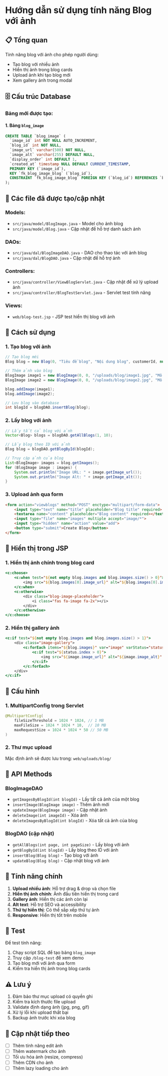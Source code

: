 # Hướng dẫn sử dụng tính năng Blog với ảnh

## 📋 Tổng quan

Tính năng blog với ảnh cho phép người dùng:
- Tạo blog với nhiều ảnh
- Hiển thị ảnh trong blog cards
- Upload ảnh khi tạo blog mới
- Xem gallery ảnh trong modal

## 🗄️ Cấu trúc Database

### Bảng mới được tạo:

#### 1. Bảng `blog_image`
```sql
CREATE TABLE `blog_image` (
  `image_id` int NOT NULL AUTO_INCREMENT,
  `blog_id` int NOT NULL,
  `image_url` varchar(500) NOT NULL,
  `image_alt` varchar(255) DEFAULT NULL,
  `display_order` int DEFAULT 1,
  `created_at` timestamp NULL DEFAULT CURRENT_TIMESTAMP,
  PRIMARY KEY (`image_id`),
  KEY `fk_blog_image_blog` (`blog_id`),
  CONSTRAINT `fk_blog_image_blog` FOREIGN KEY (`blog_id`) REFERENCES `blog` (`blog_id`) ON DELETE CASCADE
);
```

## 📁 Các file đã được tạo/cập nhật

### Models:
- `src/java/model/BlogImage.java` - Model cho ảnh blog
- `src/java/model/Blog.java` - Cập nhật để hỗ trợ danh sách ảnh

### DAOs:
- `src/java/dal/BlogImageDAO.java` - DAO cho thao tác với ảnh blog
- `src/java/dal/BlogDAO.java` - Cập nhật để hỗ trợ ảnh

### Controllers:
- `src/java/controller/ViewBlogServlet.java` - Cập nhật để xử lý upload ảnh
- `src/java/controller/BlogTestServlet.java` - Servlet test tính năng

### Views:
- `web/blog-test.jsp` - JSP test hiển thị blog với ảnh

## 🚀 Cách sử dụng

### 1. Tạo blog với ảnh

```java
// Tạo blog mới
Blog blog = new Blog(0, "Tiêu đề blog", "Nội dung blog", customerId, null);

// Thêm ảnh vào blog
BlogImage image1 = new BlogImage(0, 0, "/uploads/blog/image1.jpg", "Mô tả ảnh 1", 1, null);
BlogImage image2 = new BlogImage(0, 0, "/uploads/blog/image2.jpg", "Mô tả ảnh 2", 2, null);

blog.addImage(image1);
blog.addImage(image2);

// Lưu blog vào database
int blogId = blogDAO.insertBlog(blog);
```

### 2. Lấy blog với ảnh

```java
// Lấy tất cả blog với ảnh
Vector<Blog> blogs = blogDAO.getAllBlogs(1, 10);

// Lấy blog theo ID với ảnh
Blog blog = blogDAO.getBlogById(blogId);

// Truy cập ảnh của blog
List<BlogImage> images = blog.getImages();
for (BlogImage image : images) {
    System.out.println("Image URL: " + image.getImage_url());
    System.out.println("Image Alt: " + image.getImage_alt());
}
```

### 3. Upload ảnh qua form

```html
<form action="viewblogs" method="POST" enctype="multipart/form-data">
    <input type="text" name="title" placeholder="Blog title" required>
    <textarea name="content" placeholder="Blog content" required></textarea>
    <input type="file" name="images" multiple accept="image/*">
    <input type="hidden" name="action" value="add">
    <button type="submit">Create Blog</button>
</form>
```

## 🎨 Hiển thị trong JSP

### 1. Hiển thị ảnh chính trong blog card

```jsp
<c:choose>
    <c:when test="${not empty blog.images and blog.images.size() > 0}">
        <img src="${blog.images[0].image_url}" alt="${blog.images[0].image_alt}" class="blog-image">
    </c:when>
    <c:otherwise>
        <div class="blog-image-placeholder">
            <i class="fas fa-image fa-2x"></i>
        </div>
    </c:otherwise>
</c:choose>
```

### 2. Hiển thị gallery ảnh

```jsp
<c:if test="${not empty blog.images and blog.images.size() > 1}">
    <div class="image-gallery">
        <c:forEach items="${blog.images}" var="image" varStatus="status">
            <c:if test="${status.index > 0}">
                <img src="${image.image_url}" alt="${image.image_alt}" class="gallery-image">
            </c:if>
        </c:forEach>
    </div>
</c:if>
```

## 🔧 Cấu hình

### 1. MultipartConfig trong Servlet

```java
@MultipartConfig(
    fileSizeThreshold = 1024 * 1024, // 1 MB
    maxFileSize = 1024 * 1024 * 10,  // 10 MB
    maxRequestSize = 1024 * 1024 * 50 // 50 MB
)
```

### 2. Thư mục upload

Mặc định ảnh sẽ được lưu trong: `web/uploads/blog/`

## 📝 API Methods

### BlogImageDAO
- `getImagesByBlogId(int blogId)` - Lấy tất cả ảnh của một blog
- `insertImage(BlogImage image)` - Thêm ảnh mới
- `updateImage(BlogImage image)` - Cập nhật ảnh
- `deleteImage(int imageId)` - Xóa ảnh
- `deleteImagesByBlogId(int blogId)` - Xóa tất cả ảnh của blog

### BlogDAO (cập nhật)
- `getAllBlogs(int page, int pageSize)` - Lấy blog với ảnh
- `getBlogById(int blogId)` - Lấy blog theo ID với ảnh
- `insertBlog(Blog blog)` - Tạo blog với ảnh
- `updateBlog(Blog blog)` - Cập nhật blog với ảnh

## 🎯 Tính năng chính

1. **Upload nhiều ảnh**: Hỗ trợ drag & drop và chọn file
2. **Hiển thị ảnh chính**: Ảnh đầu tiên hiển thị trong card
3. **Gallery ảnh**: Hiển thị các ảnh còn lại
4. **Alt text**: Hỗ trợ SEO và accessibility
5. **Thứ tự hiển thị**: Có thể sắp xếp thứ tự ảnh
6. **Responsive**: Hiển thị tốt trên mobile

## 🧪 Test

Để test tính năng:

1. Chạy script SQL để tạo bảng `blog_image`
2. Truy cập `/blog-test` để xem demo
3. Tạo blog mới với ảnh qua form
4. Kiểm tra hiển thị ảnh trong blog cards

## ⚠️ Lưu ý

1. Đảm bảo thư mục upload có quyền ghi
2. Kiểm tra kích thước file upload
3. Validate định dạng ảnh (jpg, png, gif)
4. Xử lý lỗi khi upload thất bại
5. Backup ảnh trước khi xóa blog

## 🔄 Cập nhật tiếp theo

- [ ] Thêm tính năng edit ảnh
- [ ] Thêm watermark cho ảnh
- [ ] Tối ưu hóa ảnh (resize, compress)
- [ ] Thêm CDN cho ảnh
- [ ] Thêm lazy loading cho ảnh 